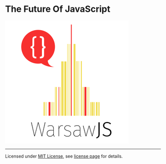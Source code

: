 # The Future Of JavaScript

![Logo](/themes/warsawjs/pictures/logo.png)

---
Licensed under [MIT License](http://en.wikipedia.org/wiki/MIT_License), see [license page](https://github.com/shower/shower/wiki/MIT-License) for details.

